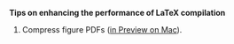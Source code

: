 **Tips on enhancing the performance of LaTeX compilation**

1. Compress figure PDFs ([in Preview on Mac](https://support.apple.com/guide/preview/compress-a-pdf-prvw1509/mac)).
